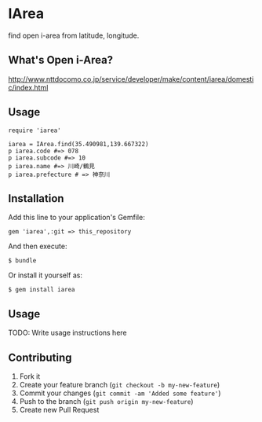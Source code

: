 # IArea

find open i-area from latitude, longitude.

## What's Open i-Area?

http://www.nttdocomo.co.jp/service/developer/make/content/iarea/domestic/index.html

## Usage

```
require 'iarea'

iarea = IArea.find(35.490981,139.667322)
p iarea.code #=> 078
p iarea.subcode #=> 10
p iarea.name #=> 川崎/鶴見
p iarea.prefecture # => 神奈川

```


## Installation

Add this line to your application's Gemfile:

    gem 'iarea',:git => this_repository

And then execute:

    $ bundle

Or install it yourself as:

    $ gem install iarea

## Usage

TODO: Write usage instructions here

## Contributing

1. Fork it
2. Create your feature branch (`git checkout -b my-new-feature`)
3. Commit your changes (`git commit -am 'Added some feature'`)
4. Push to the branch (`git push origin my-new-feature`)
5. Create new Pull Request
